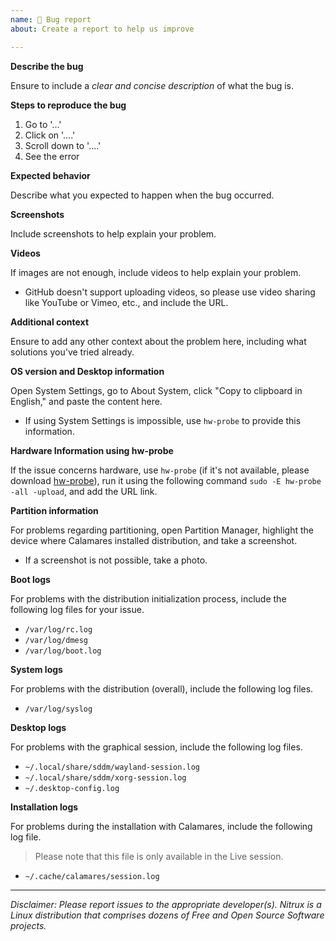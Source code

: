 ```yaml
---
name: 🐞 Bug report
about: Create a report to help us improve

---
```


**Describe the bug**

Ensure to include a _clear and concise description_ of what the bug is. 

**Steps to reproduce the bug**

1. Go to '...'
2. Click on '....'
3. Scroll down to '....'
4. See the error

**Expected behavior**

Describe what you expected to happen when the bug occurred.

**Screenshots**

Include screenshots to help explain your problem.

**Videos**

If images are not enough, include videos to help explain your problem.
 - GitHub doesn't support uploading videos, so please use video sharing like YouTube or Vimeo, etc., and include the URL.

**Additional context**

Ensure to add any other context about the problem here, including what solutions you've tried already.

**OS version and Desktop information**

Open System Settings, go to About System, click "Copy to clipboard in English," and paste the content here.
 - If using System Settings is impossible, use `hw-probe` to provide this information.

**Hardware Information using hw-probe**

If the issue concerns hardware, use `hw-probe` (if it's not available, please download [hw-probe](https://linux-hardware.org/?view=howto)), run it using the following command `sudo -E hw-probe -all -upload`, and add the URL link.

**Partition information**

For problems regarding partitioning, open Partition Manager, highlight the device where Calamares installed distribution, and take a screenshot.

- If a screenshot is not possible, take a photo.

**Boot logs**

For problems with the distribution initialization process, include the following log files for your issue.

- `/var/log/rc.log`
- `/var/log/dmesg`
- `/var/log/boot.log`

**System logs**

For problems with the distribution (overall), include the following log files.

- `/var/log/syslog`

**Desktop logs**

For problems with the graphical session, include the following log files.

- `~/.local/share/sddm/wayland-session.log`
- `~/.local/share/sddm/xorg-session.log`
- `~/.desktop-config.log`

**Installation logs**

For problems during the installation with Calamares, include the following log file. 

> Please note that this file is only available in the Live session.

- `~/.cache/calamares/session.log`

---

_*Disclaimer*: Please report issues to the appropriate developer(s). Nitrux is a Linux distribution that comprises dozens of Free and Open Source Software projects._
